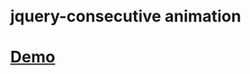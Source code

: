 jquery-consecutive animation
==================

# [Demo][1]

[1]: http://mertkahyaoglu.github.io/jquery-consecutive/
